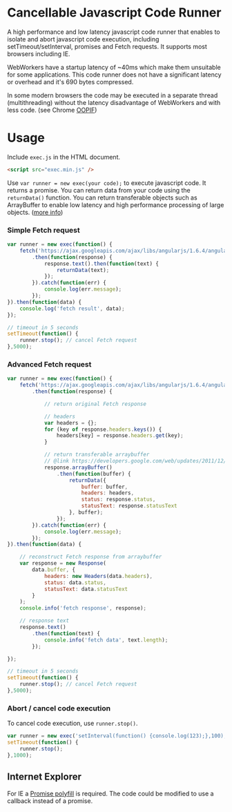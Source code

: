 # Cancellable Javascript Code Runner
A high performance and low latency javascript code runner that enables to isolate and abort javascript code execution, including setTimeout/setInterval, promises and Fetch requests. It supports most browsers including IE.

WebWorkers have a startup latency of ~40ms which make them unsuitable for some applications. This code runner does not have a significant latency or overhead and it's 690 bytes compressed.

In some modern browsers the code may be executed in a separate thread (multithreading) without the latency disadvantage of WebWorkers and with less code. (see Chrome [OOPIF](https://www.chromium.org/developers/design-documents/oop-iframes))

# Usage

Include `exec.js` in the HTML document.

```html
<script src="exec.min.js" />
```

Use `var runner = new exec(your code);` to execute javascript code. It returns a promise. You can return data from your code using the `returnData()` function. You can return transferable objects such as ArrayBuffer to enable low latency and high performance processing of large objects. ([more info](https://developers.google.com/web/updates/2011/12/Transferable-Objects-Lightning-Fast))

### Simple Fetch request
```javascript
var runner = new exec(function() {
    fetch('https://ajax.googleapis.com/ajax/libs/angularjs/1.6.4/angular.min.js')
        .then(function(response) {
            response.text().then(function(text) {
                returnData(text);
            });
        }).catch(function(err) {
            console.log(err.message);
        });
}).then(function(data) {
    console.log('fetch result', data);
});

// timeout in 5 seconds
setTimeout(function() {
    runner.stop(); // cancel Fetch request
},5000);
```

### Advanced Fetch request
```javascript
var runner = new exec(function() {
    fetch('https://ajax.googleapis.com/ajax/libs/angularjs/1.6.4/angular.min.js')
        .then(function(response) {

            // return original Fetch response

            // headers
            var headers = {};
            for (key of response.headers.keys()) {
                headers[key] = response.headers.get(key);
            }

            // return transferable arraybuffer
            // @link https://developers.google.com/web/updates/2011/12/Transferable-Objects-Lightning-Fast
            response.arrayBuffer()
                .then(function(buffer) {
                    returnData({
                        buffer: buffer,
                        headers: headers,
                        status: response.status,
                        statusText: response.statusText
                    }, buffer);
                });
        }).catch(function(err) {
            console.log(err.message);
        });
}).then(function(data) {

    // reconstruct Fetch response from arraybuffer
    var response = new Response(
        data.buffer, {
            headers: new Headers(data.headers),
            status: data.status,
            statusText: data.statusText
        }
    );
    console.info('fetch response', response);

    // response text
    response.text()
        .then(function(text) {
            console.info('fetch data', text.length);
        });

});

// timeout in 5 seconds
setTimeout(function() {
    runner.stop(); // cancel Fetch request
},5000);
```

### Abort / cancel code execution

To cancel code execution, use `runner.stop()`.

```javascript
var runner = new exec('setInterval(function() {console.log(123);},100);');
setTimeout(function() {
    runner.stop();
},1000);
```

## Internet Explorer

For IE a [Promise polyfill](https://github.com/taylorhakes/promise-polyfill) is required. The code could be modified to use a callback instead of a promise.

